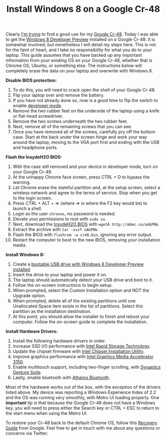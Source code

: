 ﻿---
layout: post
title: "Install Windows 8 on a Google Cr-48"
---

Clearly [I'm trying](http://mbmccormick.com/2011/08/install-ubuntu-11-04-on-a-google-cr-48/) to find a good use for my [Google Cr-48](http://www.google.com/chromebook/). Today I was able to get the [Windows 8 Developer Preview](http://www.microsoft.com/presspass/press/2011/sep11/09-13FutureofComputingPR.mspx) installed on a Google Cr-48\. It is somewhat involved, but nonetheless I will detail my steps here. This is not for the faint of heart, and I take no responsibility for what you do to your laptop. This guide assumes that you have backed up any important information from your existing OS on your Google Cr-48, whether that is Chrome OS, Ubuntu, or something else. The instructions below will completely erase the data on your laptop and overwrite with Windows 8.

**Disable BIOS protection:**

1. To do this, you will need to crack open the shell of your Google Cr-48.
2. Flip your laptop over and remove the battery.
3. If you have not already done so, now is a good time to flip the switch to enable [developer mode](http://www.chromium.org/chromium-os/developer-information-for-chrome-os-devices/cr-48-chrome-notebook-developer-information).
4. Remove the two rubber feet on the underside of the laptop using a knife or flat-head screwdriver.
5. Remove the two screws underneath the two rubber feet.
6. Next, remove all of the remaining screws that you can see.
7. Once you have removed all of the screws, carefully pry off the bottom case. Start at the back under the screen hinge and work your way around the laptop, moving to the VGA port first and ending with the USB and headphone ports.

**Flash the InsydeH2O BIOS:**

1. With the case still removed and your device in developer mode, turn on your Google Cr-48.
2. At the unhappy Chrome face screen, press CTRL + D to bypass the warning.
3. Let Chrome erase the stateful partition and, at the setup screen, select a wireless network and agree to the terms of service. Stop when you get to the login screen.
4. Press CTRL + ALT + => (where => is where the F2 key would be) to launch a shell.
5. Login as the user `chronos`, no password is needed.
6. Elevate your permissions to root with `sudo su`.
7. Next, download the [InsydeH2O BIOS](http://www.insydesw.com/solutions/pc/insydeh2o.cfm) with `wgetÂ http://mbmc.co/oAGPNk`.
8. Extract the archive with `tar -xvzf oAGPNk`.
9. Flash the BIOS with `flashrom -w cr48.bin`, ignoring any error output.
10. Restart the computer to boot to the new BIOS, removing your installation media.

**Install Windows 8:**

1. Create a [bootable USB drive with Windows 8 Developer Preview installed](http://www.ghacks.net/2011/09/14/how-to-install-windows-8-from-usb-key/).
2. Insert the drive to your laptop and power it on.
3. The laptop should automatically detect your USB drive and boot to it.
4. Follow the on-screen instructions to begin setup.
5. When prompted, select the Custom Installation option and NOT the Upgrade option.
6. When prompted, delete all of the existing partitions until one Unallocated Space item exists in the list of partitions. Select this partition as the installation destination.
7. At this point, you should allow the installer to finish and reboot your computer. Follow the on-screen guide to complete the installation.

**Install Hardware Drivers:**

1. Install the following hardware drivers in order.
2. Increase SSD I/O performance with [Intel Rapid Storage Technology](http://downloadcenter.intel.com/Product_Filter.aspx?ProductID=2101&lang=eng&FamilyId=40).
3. Update the chipset firmware with [Intel Chipset Installation Utility](http://downloadcenter.intel.com/SearchResult.aspx?lang=eng&ProductFamily=Chipsets&ProductLine=Chipset+Software&ProductProduct=Intel%C2%AE+Chipset+Software+Installation+Utility&ProdId=816&LineId=1090&FamilyId=40).
4. Improve graphics performance with [Intel Graphics Media Accelerator 3150](http://downloadcenter.intel.com/SearchResult.aspx?lang=eng&ProductFamily=Graphics&ProductLine=Netbook+and+Tablet+Graphics&ProductProduct=Intel%C2%AE+Graphics+Media+Accelerator+3150+%28Intel%C2%AE+GMA+3150%29).
5. Enable multitouch support, including two-finger scrolling, with [Synaptics Gesture Suite](http://www.synaptics.com/support/drivers).
6. Lastly, enable bluetooth with [Atheros Bluetooth](https://docs.google.com/leaf?id=0B9rTgRm4OkZwNWI4ZmMyOTUtYmZmOC00ODQ0LWExY2YtNTZjMmIyOTZiYTg5&hl=en).

Most of the hardware works out of the box, with the exception of the drivers listed above. My device was reporting a Windows Experience Index of 2.2 and the OS was running very smoothly, with Metro UI loading properly. One **important** tip is that because the Google Cr-48 does not have a Windows key, you will need to press either the Search key or CTRL + ESC to return to the start menu when using the Metro UI.

To restore your Cr-48 back to the default Chrome OS, follow this [Recovery Guide](http://support.google.com/chromeos/bin/answer.py?hl=en&answer=1080595) from Google. Feel free to get in touch with me about any questions or concerns via Twitter.
